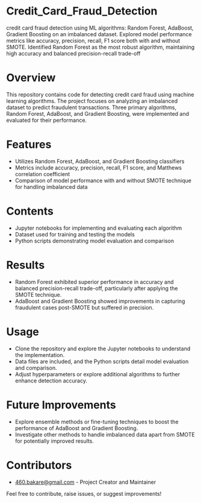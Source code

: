 # Credit_Card_Fraud_Detection
credit card fraud detection using ML algorithms: Random Forest, AdaBoost, Gradient Boosting on an imbalanced dataset. Explored model performance metrics like accuracy, precision, recall, F1 score both with and without SMOTE. Identified Random Forest as the most robust algorithm, maintaining high accuracy and balanced precision-recall trade-off


# Overview
This repository contains code for detecting credit card fraud using machine learning algorithms. The project focuses on analyzing an imbalanced dataset to predict fraudulent transactions. Three primary algorithms, Random Forest, AdaBoost, and Gradient Boosting, were implemented and evaluated for their performance.

 # Features
- Utilizes Random Forest, AdaBoost, and Gradient Boosting classifiers
- Metrics include accuracy, precision, recall, F1 score, and Matthews correlation coefficient
- Comparison of model performance with and without SMOTE technique for handling imbalanced data

# Contents
- Jupyter notebooks for implementing and evaluating each algorithm
- Dataset used for training and testing the models
- Python scripts demonstrating model evaluation and comparison

 # Results
- Random Forest exhibited superior performance in accuracy and balanced precision-recall trade-off, particularly after applying the SMOTE technique.
- AdaBoost and Gradient Boosting showed improvements in capturing fraudulent cases post-SMOTE but suffered in precision.

# Usage
- Clone the repository and explore the Jupyter notebooks to understand the implementation.
- Data files are included, and the Python scripts detail model evaluation and comparison.
- Adjust hyperparameters or explore additional algorithms to further enhance detection accuracy.

 # Future Improvements
- Explore ensemble methods or fine-tuning techniques to boost the performance of AdaBoost and Gradient Boosting.
- Investigate other methods to handle imbalanced data apart from SMOTE for potentially improved results.

 # Contributors
- 460.bakare@gmail.com - Project Creator and Maintainer

Feel free to contribute, raise issues, or suggest improvements!
